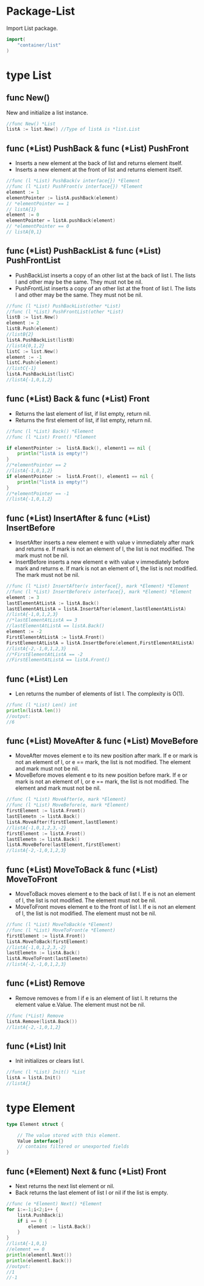 <!--
 * @Author: Nettor
 * @Date: 2020-06-11 17:10:12
 * @LastEditors: Nettor
 * @LastEditTime: 2020-06-11 21:48:16
 * @Description: file content
-->

# Package-List

Import List package.

```go
import(
    "container/list"
)
```

# type List

## func New()

New and initialize a list instance.

```go
//func New() *List
listA := list.New() //Type of listA is *list.List
```

## func (\*List) PushBack & func (\*List) PushFront

- Inserts a new element at the back of list and returns element itself.
- Inserts a new element at the front of list and returns element itself.

```go
//func (l *List) PushBack(v interface{}) *Element
//func (l *List) PushFront(v interface{}) *Element
element := 1
elementPointer := listA.pushBack(element)
// *elementPointer == 1
// listA{1}
element := 0
elementPointer = listA.pushBack(element)
// *elementPointer == 0
// listA{0,1}

```

## func (\*List) PushBackList & func (\*List) PushFrontList

- PushBackList inserts a copy of an other list at the back of list l. The lists l and other may be the same. They must not be nil.
- PushFrontList inserts a copy of an other list at the front of list l. The lists l and other may be the same. They must not be nil.

```go
//func (l *List) PushBackList(other *List)
//func (l *List) PushFrontList(other *List)
listB := list.New()
element := 2
listB.Push(element)
//listB{2}
listA.PushBackList(listB)
//listA{0,1,2}
listC := list.New()
element := -1
listC.Push(element)
//listC{-1}
listA.PushBackList(listC)
//listA{-1,0,1,2}
```

## func (\*List) Back & func (\*List) Front

- Returns the last element of list, if list empty, return nil.
- Returns the first element of list, if list empty, return nil.

```go
//func (l *List) Back() *Element
//func (l *List) Front() *Element

if elementPointer :=  listA.Back(), element1 == nil {
    println("listA is empty!")
}
//*elementPointer == 2
//listA{-1,0,1,2}
if elementPointer :=  listA.Front(), element1 == nil {
    println("listA is empty!")
}
//*elementPointer == -1
//listA{-1,0,1,2}
```

## func (\*List) InsertAfter & func (\*List) InsertBefore

- InsertAfter inserts a new element e with value v immediately after mark and returns e. If mark is not an element of l, the list is not modified. The mark must not be nil.
- InsertBefore inserts a new element e with value v immediately before mark and returns e. If mark is not an element of l, the list is not modified. The mark must not be nil.

```go
//func (l *List) InsertAfter(v interface{}, mark *Element) *Element
//func (l *List) InsertBefore(v interface{}, mark *Element) *Element
element := 3
lastElementAtListA := listA.Back()
lastElementAtListA = listA.InsertAfter(element,lastElementAtListA)
//listA{-1,0,1,2,3}
//*lastElementAtListA == 3
//lastElementAtListA == listA.Back()
element := -2
FirstElementAtListA := listA.Front()
FirstElementAtListA = listA.InsertBefore(element,FirstElementAtListA)
//listA{-2,-1,0,1,2,3}
//*FirstElementAtListA == -2
//FirstElementAtListA == listA.Front()
```

## func (\*List) Len

- Len returns the number of elements of list l. The complexity is O(1).

```go
//func (l *List) Len() int
println(listA.len())
//output:
//6
```

## func (\*List) MoveAfter & func (\*List) MoveBefore

- MoveAfter moves element e to its new position after mark. If e or mark is not an element of l, or e == mark, the list is not modified. The element and mark must not be nil.
- MoveBefore moves element e to its new position before mark. If e or mark is not an element of l, or e == mark, the list is not modified. The element and mark must not be nil.

```go
//func (l *List) MoveAfter(e, mark *Element)
//func (l *List) MoveBefore(e, mark *Element)
firstElement := listA.Front()
lastElemetn := listA.Back()
listA.MoveAfter(firstElement,lastElement)
//listA{-1,0,1,2,3,-2}
firstElement := listA.Front()
lastElemetn := listA.Back()
listA.MoveBefore(lastElement,firstElement)
//listA{-2,-1,0,1,2,3}
```

## func (\*List) MoveToBack & func (\*List) MoveToFront

- MoveToBack moves element e to the back of list l. If e is not an element of l, the list is not modified. The element must not be nil.
- MoveToFront moves element e to the front of list l. If e is not an element of l, the list is not modified. The element must not be nil.

```go
//func (l *List) MoveToBack(e *Element)
//func (l *List) MoveToFront(e *Element)
firstElement := listA.Front()
listA.MoveToBack(firstElement)
//listA{-1,0,1,2,3,-2}
lastElemetn := listA.Back()
listA.MoveToFront(lastElemetn)
//listA{-2,-1,0,1,2,3}
```

## func (\*List) Remove

- Remove removes e from l if e is an element of list l. It returns the element value e.Value. The element must not be nil.

```go
//func (*List) Remove
listA.Remove(listA.Back())
//listA{-2,-1,0,1,2}
```

## func (\*List) Init

- Init initializes or clears list l.

```go
//func (l *List) Init() *List
listA = listA.Init()
//listA{}
```

# type Element

```go
type Element struct {

    // The value stored with this element.
    Value interface{}
    // contains filtered or unexported fields
}
```

## func (\*Element) Next & func (\*List) Front

- Next returns the next list element or nil.
- Back returns the last element of list l or nil if the list is empty.

```go
//func (e *Element) Next() *Element
for i:=-1;i<2;i++ {
    listA.PushBack(i)
    if i == 0 {
        element := listA.Back()
    }
}
//listA{-1,0,1}
//element == 0
println(elementl.Next())
println(elementl.Back())
//output:
//1
//-1
```
